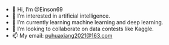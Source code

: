 - 👋 Hi, I’m @Einson69
- 👀 I’m interested in artificial intelligence.
- 🌱 I’m currently learning machine learning and deep learning.
- 💞️ I’m looking to collaborate on data contests like Kaggle.
- 📫 My email: puhuaxiang2021@163.com

